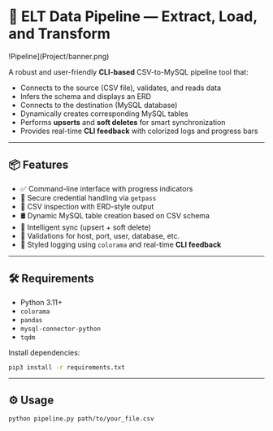 # 🚀 ELT Data Pipeline — Extract, Load, and Transform

!Pipeline](Project/banner.png)

A robust and user-friendly **CLI-based** CSV-to-MySQL pipeline tool that:

- Connects to the source (CSV file), validates, and reads data
- Infers the schema and displays an ERD
- Connects to the destination (MySQL database)
- Dynamically creates corresponding MySQL tables
- Performs **upserts** and **soft deletes** for smart synchronization
- Provides real-time **CLI feedback** with colorized logs and progress bars

---

## 📦 Features

- ✅ Command-line interface with progress indicators
- 🔐 Secure credential handling via `getpass`
- 📁 CSV inspection with ERD-style output
- 🛢️ Dynamic MySQL table creation based on CSV schema
- 🔄 Intelligent sync (upsert + soft delete)
- 🧪 Validations for host, port, user, database, etc.
- 🌈 Styled logging using `colorama` and real-time **CLI feedback**

---

## 🛠️ Requirements

- Python 3.11+
- `colorama`
- `pandas`
- `mysql-connector-python`
- `tqdm`

Install dependencies:

```bash
pip3 install -r requirements.txt
```

---

## ⚙️ Usage

```
python pipeline.py path/to/your_file.csv
```
